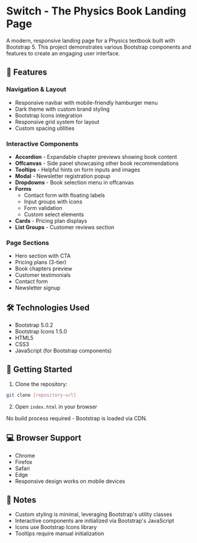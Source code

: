 # Switch - The Physics Book Landing Page

A modern, responsive landing page for a Physics textbook built with Bootstrap 5. This project demonstrates various Bootstrap components and features to create an engaging user interface.

## 📌 Features

### Navigation & Layout
- Responsive navbar with mobile-friendly hamburger menu
- Dark theme with custom brand styling
- Bootstrap Icons integration
- Responsive grid system for layout
- Custom spacing utilities

### Interactive Components
- **Accordion** - Expandable chapter previews showing book content
- **Offcanvas** - Side panel showcasing other book recommendations 
- **Tooltips** - Helpful hints on form inputs and images
- **Modal** - Newsletter registration popup
- **Dropdowns** - Book selection menu in offcanvas
- **Forms**
  - Contact form with floating labels
  - Input groups with icons
  - Form validation
  - Custom select elements
- **Cards** - Pricing plan displays
- **List Groups** - Customer reviews section

### Page Sections
- Hero section with CTA
- Pricing plans (3-tier)
- Book chapters preview
- Customer testimonials
- Contact form
- Newsletter signup

## 🛠 Technologies Used
- Bootstrap 5.0.2
- Bootstrap Icons 1.5.0
- HTML5
- CSS3
- JavaScript (for Bootstrap components)

## 🚀 Getting Started

1. Clone the repository:
```bash
git clone [repository-url]
```

2. Open `index.html` in your browser

No build process required - Bootstrap is loaded via CDN.

## 💻 Browser Support
- Chrome
- Firefox
- Safari
- Edge
- Responsive design works on mobile devices

## 📝 Notes
- Custom styling is minimal, leveraging Bootstrap's utility classes
- Interactive components are initialized via Bootstrap's JavaScript
- Icons use Bootstrap Icons library
- Tooltips require manual initialization
